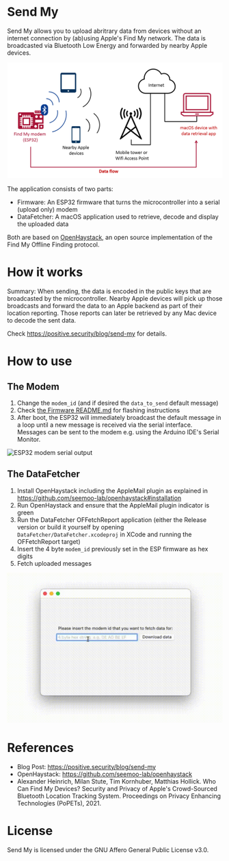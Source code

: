 # Send My

Send My allows you to upload abritrary data from devices without an internet connection by (ab)using Apple's Find My network. The data is broadcasted via Bluetooth Low Energy and forwarded by nearby Apple devices.

![Send my Overview](Resources/overview.png)

The application consists of two parts:
- Firmware: An ESP32 firmware that turns the microcontroller into a serial (upload only) modem
- DataFetcher: A macOS application used to retrieve, decode and display the uploaded data

Both are based on [OpenHaystack](https://github.com/seemoo-lab/openhaystack), an open source implementation of the Find My Offline Finding protocol.

# How it works

Summary: When sending, the data is encoded in the public keys that are broadcasted by the microcontroller. Nearby Apple devices will pick up those broadcasts and forward the data to an Apple backend as part of their location reporting. Those reports can later be retrieved by any Mac device to decode the sent data.

Check https://positive.security/blog/send-my for details.

# How to use

## The Modem

1. Change the `modem_id` (and if desired the `data_to_send` default message)
2. Check [the Firmware README.md](Firmware/ESP32/README.md) for flashing instructions
3. After boot, the ESP32 will immediately broadcast the default message in a loop until a new message is received via the serial interface. Messages can be sent to the modem e.g. using the Arduino IDE's Serial Monitor.

![ESP32 modem serial output](Resources/modem.gif)

## The DataFetcher

1. Install OpenHaystack including the AppleMail plugin as explained in https://github.com/seemoo-lab/openhaystack#installation
2. Run OpenHaystack and ensure that the AppleMail plugin indicator is green
3. Run the DataFetcher OFFetchReport application (either the Release version or build it yourself by opening `DataFetcher/DataFetcher.xcodeproj` in XCode and running the OFFetchReport target)
4. Insert the 4 byte `modem_id` previously set in the ESP firmware as hex digits
5. Fetch uploaded messages

![Data retrieval macOS app](Resources/retriever.gif)

# References

- Blog Post: https://positive.security/blog/send-my
- OpenHaystack: https://github.com/seemoo-lab/openhaystack
- Alexander Heinrich, Milan Stute, Tim Kornhuber, Matthias Hollick. Who Can Find My Devices? Security and Privacy of Apple's Crowd-Sourced Bluetooth Location Tracking System. Proceedings on Privacy Enhancing Technologies (PoPETs), 2021.

# License

Send My is licensed under the GNU Affero General Public License v3.0.
